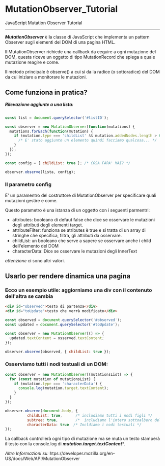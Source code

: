 # MutationObserver_Tutorial
JavaScript Mutation Observer Tutorial

---

***MutationObserver*** è la classe di JavaScript che implementa un pattern Observer sugli elementi del DOM di una pagina HTML. 

Il MutationObserver richiede una callback da eeguire a ogni mutazione del DOM, questa riceve un oggetto di tipo MutationRecord che spiega a quale mutazione reagire e come.

Il metodo principale è observe() a cui si da la radice (o sottoradice) del DOM da cui iniziare a monitorare le mutazioni.

## Come funziona in pratica?

***Rilevazione aggiunte a una lista:***

```javascript

const list = document.querySelector('#listID');

const observer = new MutationObserver(function(mutations) {
  mutations.forEach(function(mutation) {
    if (mutation.type === 'childList' && mutation.addedNodes.length > 0) {
      /* E' stato aggiunto un elemento quindi facciamo qualcosa... */
    }
  });    
});

const config = { childList: true }; /* COSA FARA' MAI? */

observer.observe(lista, config);
```

### Il parametro config

E' un paramentro del costruttore di MutationObserver per specificare quali mutazioni gestire e come. 

Questo parametro è una istanza di un oggetto con i seguenti parmentri:

- attributes: booleano di defaut false che dice se osservare le mutazioni degli attributi degli elementi target. 
- attributeFilter: funziona se atributes è true e si tratta di un array di stringhe che specifica, filtra, gli attributi da osservare.
- childList: un booleano che serve a sapere se osservare anche i child dell'elemento del DOM
- characterData: Dice se osservare le mutazioni degli InnerText

_attenzione_ ci sono altri valori.


## Usarlo per rendere dinamica una pagina

### Ecco un esempio utile: aggiorniamo una div con il contenuto dell'altra se cambia

```html
<div id="observed">testo di partenza</div>
<div id="toUpdate">testo che verrà modificato</div>
```
```javascript
const observed = document.querySelector('#observed');
const updated = document.querySelector('#toUpdate');

const observer = new MutationObserver(() => {
  updated.textContent = osserved.textContent;
});

observer.observe(observed, { childList: true });
```

### Osserviamo tutti i nodi testuali di un DOM:

```javascript
const observer = new MutationObserver((mutationsList) => {
  for (const mutation of mutationsList) {
    if (mutation.type === 'characterData') {
      console.log(mutation.target.textContent);
    }
  }
});

observer.observe(document.body, { 
          childList: true,      /* includiamo tutti i nodi figli */
          subtree: true,        /*  includiamo l'intero sottoalbero del DOM */
          characterData: true  /* Incldiamo i nodi testuali */
});
```

La callback controllerà ogni tipo di mutazione ma se muta un testo stamperà il testo con la console.log di ***mutation.target.textContent****.

_Altre Informazioni su:_ htps://developer.mozilla.org/en-US/docs/Web/API/MutationObserver


